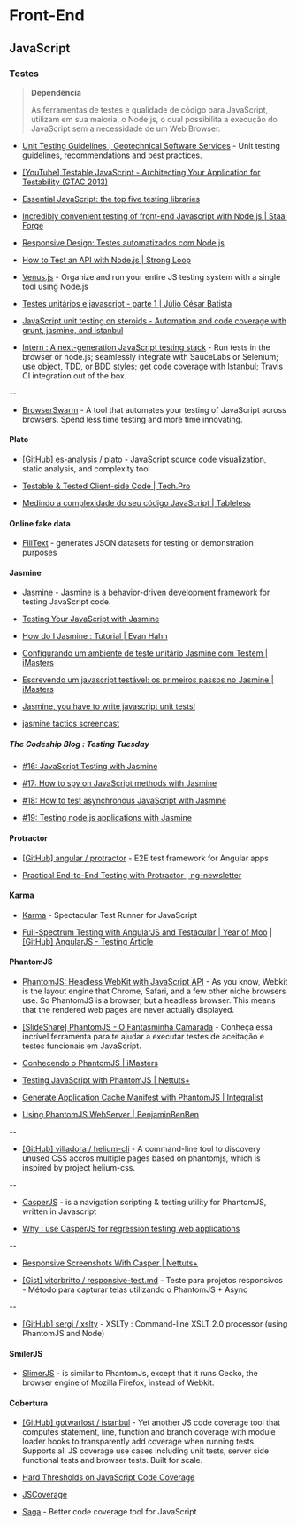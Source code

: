 # Front-End

## JavaScript

### Testes

> **Dependência**
>
> As ferramentas de testes e qualidade de código para JavaScript, utilizam em sua maioria, o Node.js, o qual possibilita a execução do JavaScript sem a necessidade de um Web Browser.

* [Unit Testing Guidelines | Geotechnical Software Services](http://geosoft.no/development/unittesting.html) - Unit testing guidelines, recommendations and best practices.

* [[YouTube] Testable JavaScript - Architecting Your Application for Testability (GTAC 2013)](https://www.youtube.com/watch?v=JjqKQ8ezwKQ)

* [Essential JavaScript: the top five testing libraries](http://www.netmagazine.com/features/essential-javascript-top-five-testing-libraries)

* [Incredibly convenient testing of front-end Javascript with Node.js | Staal Forge](http://staal.io/blog/2013/08/17/incredibly-convenient-testing-of-frontend-javascript-with-node-dot-js/)

* [Responsive Design: Testes automatizados com Node.js](http://www.pinceladasdaweb.com.br/blog/2013/02/20/responsive-design-testes-automatizados-com-node-js/)

* [How to Test an API with Node.js | Strong Loop](http://blog.strongloop.com/how-to-test-an-api-with-node-js/)

* [Venus.js](http://www.venusjs.org/) - Organize and run your entire JS testing system with a single tool using Node.js

* [Testes unitários e javascript - parte 1 | Júlio César Batista](https://ejuliobatista.wordpress.com/2013/04/11/testes-unitarios-e-javascript-parte-1/)

* [JavaScript unit testing on steroids - Automation and code coverage with grunt, jasmine, and istanbul](http://sandiegojs.org/blog/2013/03/10/client-side-code-coverage/)

* [Intern : A next-generation JavaScript testing stack](http://theintern.io/) - Run tests in the browser or node.js; seamlessly integrate with  SauceLabs or Selenium; use object, TDD, or BDD styles; get code coverage  with Istanbul; Travis CI integration out of the box.

--

* [BrowserSwarm](http://www.browserswarm.com/) - A tool that automates your testing of JavaScript across browsers. Spend less time testing and more time innovating.


#### Plato

* [[GitHub] es-analysis / plato](https://github.com/es-analysis/plato) - JavaScript source code visualization, static analysis, and complexity tool

* [Testable & Tested Client-side Code | Tech.Pro](http://tech.pro/tutorial/1589/testable--tested-client-side-code)

* [Medindo a complexidade do seu código JavaScript | Tableless](http://tableless.com.br/medindo-a-complexidade-ciclomatica-do-seu-codigo-javascript/)


#### Online fake data

* [FillText](http://www.filltext.com/) - generates JSON datasets for testing or demonstration purposes


#### Jasmine

* [Jasmine](http://pivotal.github.com/jasmine/) - Jasmine is a behavior-driven development framework for testing JavaScript code.

* [Testing Your JavaScript with Jasmine](http://net.tutsplus.com/tutorials/javascript-ajax/testing-your-javascript-with-jasmine/)

* [How do I Jasmine : Tutorial | Evan Hahn](http://evanhahn.com/how-do-i-jasmine/)

* [Configurando um ambiente de teste unitário Jasmine com Testem | iMasters](http://imasters.com.br/front-end/javascript/configurando-um-ambiente-de-teste-unitario-jasmine-com-testem/)

* [Escrevendo um javascript testável: os primeiros passos no Jasmine | iMasters](http://imasters.com.br/front-end/javascript/escrevendo-um-javascript-testavel-os-primeiros-passos-no-jasmine/)
  
* [Jasmine, you have to write javascript unit tests!](http://pauloortins.com/jasmine-javascript-unit-tests/)

* [jasmine tactics screencast](http://searls.testdouble.com/posts/2013-03-21-jasmine-tactics-screencast.html)


##### The Codeship Blog : Testing Tuesday

* [#16: JavaScript Testing with Jasmine](http://blog.codeship.io/2013/07/30/testing-tuesday-16-javascript-testing-with-jasmine.html)

* [#17: How to spy on JavaScript methods with Jasmine](http://blog.codeship.io/2013/08/06/testing-tuesday-17-how-to-spy-on-javascript-methods-with-jasmine.html)

* [#18: How to test asynchronous JavaScript with Jasmine](http://blog.codeship.io/2013/08/13/testing-tuesday-18-how-to-test-asynchronous-javascript-with-jasmine.html)

* [#19: Testing node.js applications with Jasmine](http://blog.codeship.io/2013/08/20/testing-tuesday-19-how-to-test-node-js-applications-with-jasmine.html)


#### Protractor

* [[GitHub] angular / protractor](https://github.com/angular/protractor) - E2E test framework for Angular apps

* [Practical End-to-End Testing with Protractor | ng-newsletter](http://www.ng-newsletter.com/posts/practical-protractor.html)


#### Karma

* [Karma](http://karma-runner.github.com/0.8/index.html) - Spectacular Test Runner for JavaScript

* [Full-Spectrum Testing with AngularJS and Testacular | Year of Moo](http://www.yearofmoo.com/2013/01/full-spectrum-testing-with-angularjs-and-testacular.html) | [[GitHub] AngularJS - Testing Article](https://github.com/yearofmoo-articles/AngularJS-Testing-Article)


#### PhantomJS

* [PhantomJS: Headless WebKit with JavaScript API](http://phantomjs.org/) - As you know, Webkit is the layout engine that Chrome, Safari, and a  few other niche browsers use. So PhantomJS is a browser, but a headless  browser. This means that the rendered web pages are never actually  displayed.

* [[SlideShare] PhantomJS - O Fantasminha Camarada](http://www.slideshare.net/henriquegogo/phantomjs-o-fantasminha-camarada) - Conheça essa incrível ferramenta para te ajudar a executar testes de aceitação e testes funcionais em JavaScript.

* [Conhecendo o PhantomJS | iMasters](http://imasters.com.br/front-end/javascript/conhecendo-o-phantomjs/)

* [Testing JavaScript with PhantomJS | Nettuts+](http://net.tutsplus.com/tutorials/javascript-ajax/testing-javascript-with-phantomjs/)

* [Generate Application Cache Manifest with PhantomJS | Integralist](http://integralist.co.uk/Generate-Application-Cache-Manifest-with-PhantomJS.html)

* [Using PhantomJS WebServer | BenjaminBenBen](http://benjaminbenben.com/2013/07/28/phantomjs-webserver/)

--

* [[GitHub] villadora / helium-cli](https://github.com/villadora/helium-cli) - A command-line tool to discovery unused CSS accros multiple pages based on phantomjs, which is inspired by project helium-css.

--

* [CasperJS](http://casperjs.org/) - is a navigation scripting & testing utility for PhantomJS, written in Javascript

* [Why I use CasperJS for regression testing web applications](http://www.pixelite.co.nz/article/why-i-use-casperjs-regression-testing-web-applications)

--

* [Responsive Screenshots With Casper | Nettuts+](http://net.tutsplus.com/tutorials/javascript-ajax/responsive-screenshots-with-casper/)

* [[Gist] vitorbritto / responsive-test.md](https://gist.github.com/vitorbritto/6169986) - Teste para projetos responsivos - Método para capturar telas utilizando o PhantomJS + Async

--

* [[GitHub] sergi / xslty](https://github.com/sergi/xslty) - XSLTy : Command-line XSLT 2.0 processor (using PhantomJS and Node)


#### SmilerJS

* [SlimerJS](http://slimerjs.org/) - is similar to PhantomJs, except that it runs Gecko, the browser engine of Mozilla Firefox, instead of Webkit.


#### Cobertura

* [[GitHub] gotwarlost / istanbul](https://github.com/gotwarlost/istanbul) - Yet another JS code coverage tool that computes statement, line,  function and branch coverage with module loader hooks to transparently  add coverage when running tests. Supports all JS coverage use cases  including unit tests, server side functional tests and browser tests.  Built for scale.

* [Hard Thresholds on JavaScript Code Coverage](http://ariya.ofilabs.com/2013/05/hard-thresholds-on-javascript-code-coverage.html)

* [JSCoverage](http://siliconforks.com/jscoverage/)

* [Saga](http://timurstrekalov.github.io/saga/) - Better code coverage tool for JavaScript

